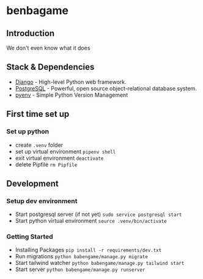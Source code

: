 # benbagame

## Introduction

We don't even know what it does

## Stack & Dependencies

- [Django](https://www.djangoproject.com/) - High-level Python web framework.
- [PostgreSQL](https://www.postgresql.org/) - Powerful, open source object-relational database system.
- [pyenv](https://github.com/pyenv/pyenv) - Simple Python Version Management

## First time set up

### Set up python

- create `.venv` folder
- set up virtual environment `pipenv shell`
- exit virtual environment `deactivate`
- delete Pipfile `rm Pipfile`


## Development

### Setup dev environment

- Start postgresql server (if not yet) `sudo service postgresql start`
- Start python virtual environment `source .venv/bin/activate`


### Getting Started

- Installing Packages `pip install -r requirements/dev.txt`
- Run migrations `python babengame/manage.py migrate`
- Start tailwind watcher `python babengame/manage.py tailwind start`
- Start server `python babengame/manage.py runserver`
